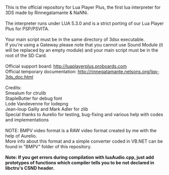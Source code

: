 This is the official repository for Lua Player Plus, the first lua interpreter for 3DS made by Rinnegatamante & NaNNi.
<br><br>
The interpreter runs under LUA 5.3.0 and is a strict porting of our Lua Player Plus for PSP/PSVITA.
<br><br>
Your main script must be in the same directory of 3dsx executable.<br>
If you're using a Gateway please note that you cannot use Sound Module (it will be replaced by an empty module) and your main script must be in the root of the SD Card.
<br><br>
Official support board: http://luaplayerplus.proboards.com<br>
Official temporary documentation: http://rinnegatamante.netsons.org/lpp-3ds_doc.html
<br><br>
Credits:<br>
Smealum for ctrulib<br>
StapleButter for debug font<br>
Lode Vandevenne for lodepng<br>
Jean-loup Gailly and Mark Adler for zlib<br>
Special thanks to Aurelio for testing, bug-fixing and various help with codes and implementations
<br><br>
NOTE: BMPV video format is a RAW video format created by me with the help of Aurelio.<br>
More info about this format and a simple converter coded in VB.NET can be found in "BMPV" folder of this repository.<br><br>
<b>Note: If you get errors during compilation with luaAudio.cpp, just add prototypes of functions which compiler tells you to be not declared in libctru's CSND header.</b>
